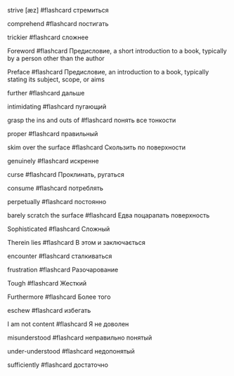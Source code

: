 strive  [æz] #flashcard
стремиться
<!--ID: 1709562816614-->


comprehend #flashcard
постигать
<!--ID: 1709562816625-->


trickier #flashcard
сложнее
<!--ID: 1709562816631-->


Foreword #flashcard
Предисловие, a short introduction to a book, typically by a person other than the author
<!--ID: 1709562816638-->


Preface #flashcard
Предисловие, an introduction to a book, typically stating its subject, scope, or aims
<!--ID: 1709562816644-->


further #flashcard
дальше
<!--ID: 1709562816650-->


intimidating #flashcard
пугающий
<!--ID: 1709562816656-->


grasp the ins and outs of  #flashcard
понять все тонкости
<!--ID: 1709562816666-->


proper #flashcard
правильный
<!--ID: 1709562816673-->


skim over the surface #flashcard
Скользить по поверхности
<!--ID: 1709562816678-->


genuinely #flashcard
искренне
<!--ID: 1709562816684-->


curse #flashcard
Проклинать, ругаться
<!--ID: 1709562816690-->


consume #flashcard
потреблять
<!--ID: 1709562816696-->


perpetually #flashcard
постоянно
<!--ID: 1709562816702-->


barely scratch the surface #flashcard
Едва поцарапать поверхность
<!--ID: 1709562816711-->


Sophisticated #flashcard
Сложный
<!--ID: 1709562816718-->


Therein lies #flashcard
В этом и заключається
<!--ID: 1709562816725-->


encounter #flashcard
сталкиваться
<!--ID: 1709562816731-->


frustration #flashcard
Разочарование
<!--ID: 1709562816738-->


Tough #flashcard
Жесткий
<!--ID: 1709562816744-->


Furthermore #flashcard
Более того
<!--ID: 1709562816751-->


eschew #flashcard
избегать
<!--ID: 1709562816761-->


I am not content #flashcard
Я не доволен
<!--ID: 1709562816768-->


misunderstood #flashcard
неправильно понятый
<!--ID: 1709562816775-->


under-understood #flashcard
недопонятый
<!--ID: 1709562816782-->


sufficiently #flashcard
достаточно
<!--ID: 1709562816788-->





